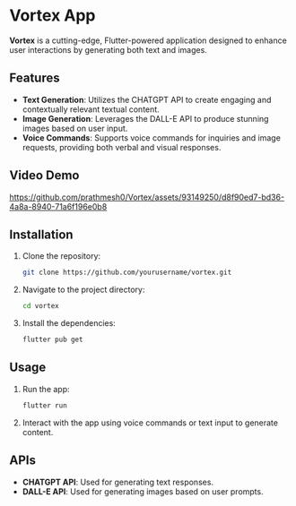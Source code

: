 # Vortex App

**Vortex** is a cutting-edge, Flutter-powered application designed to enhance user interactions by generating both text and images.

## Features

- **Text Generation**: Utilizes the CHATGPT API to create engaging and contextually relevant textual content.
- **Image Generation**: Leverages the DALL-E API to produce stunning images based on user input.
- **Voice Commands**: Supports voice commands for inquiries and image requests, providing both verbal and visual responses.

## Video Demo


https://github.com/prathmesh0/Vortex/assets/93149250/d8f90ed7-bd36-4a8a-8940-71a6f196e0b8



## Installation

1. Clone the repository:
    ```bash
    git clone https://github.com/yourusername/vortex.git
    ```
2. Navigate to the project directory:
    ```bash
    cd vortex
    ```
3. Install the dependencies:
    ```bash
    flutter pub get
    ```

## Usage

1. Run the app:
    ```bash
    flutter run
    ```
2. Interact with the app using voice commands or text input to generate content.

## APIs

- **CHATGPT API**: Used for generating text responses.
- **DALL-E API**: Used for generating images based on user prompts.







